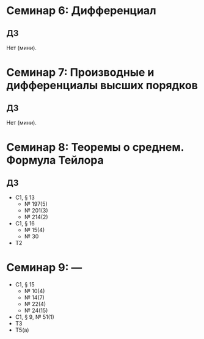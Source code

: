 # Семинар 6: Дифференциал

## ДЗ

Нет (мини).


# Семинар 7: Производные и дифференциалы высших порядков

## ДЗ

Нет (мини).


# Семинар 8: Теоремы о среднем. Формула Тейлора

## ДЗ

* С1, § 13
  * № 197(5)
  * № 201(3)
  * № 214(2)
* С1, § 16
  * № 15(4)
  * № 30
* Т2


# Семинар 9: —

* С1, § 15
  * № 10(4)
  * № 14(7)
  * № 22(4)
  * № 24(15)
* С1, § 9, № 51(1)
* Т3
* Т5(а)
